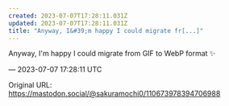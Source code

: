 ```yaml
---
created: 2023-07-07T17:28:11.031Z
updated: 2023-07-07T17:28:11.031Z
title: "Anyway, I&#39;m happy I could migrate fr[...]"
---
```


<p>Anyway, I&#39;m happy I could migrate from GIF to WebP format ✨</p>

&mdash; 2023-07-07 17:28:11 UTC

Original URL: https://mastodon.social/@sakuramochi0/110673978394706988

